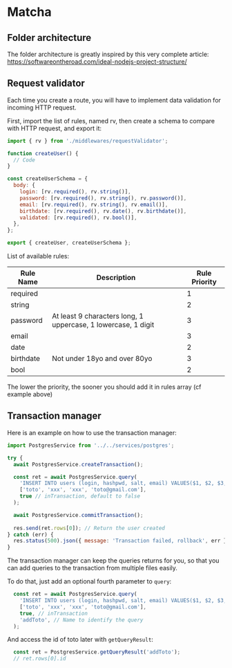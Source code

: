 # Matcha

## Folder architecture

The folder architecture is greatly inspired by this very complete article:
https://softwareontheroad.com/ideal-nodejs-project-structure/

## Request validator

Each time you create a route, you will have to implement data validation for incoming HTTP request.

First, import the list of rules, named rv, then create a schema to compare with HTTP request, and export it:
```js
import { rv } from './middlewares/requestValidator';

function createUser() {
  // Code
}

const createUserSchema = {
  body: {
    login: [rv.required(), rv.string()],
    password: [rv.required(), rv.string(), rv.password()],
    email: [rv.required(), rv.string(), rv.email()],
    birthdate: [rv.required(), rv.date(), rv.birthdate()],
    validated: [rv.required(), rv.bool()],
  },
};

export { createUser, createUserSchema };
```

List of available rules:

Rule Name | Description | Rule Priority
--------- | ----------- | -------------
required | | 1
string | | 2
password | At least 9 characters long, 1 uppercase, 1 lowercase, 1 digit | 3
email | | 3
date | | 2
birthdate | Not under 18yo and over 80yo | 3
bool | | 2

The lower the priority, the sooner you should add it in rules array (cf example above)

## Transaction manager

Here is an example on how to use the transaction manager:
```js
import PostgresService from '../../services/postgres';

try {
  await PostgresService.createTransaction();

  const ret = await PostgresService.query(
    'INSERT INTO users (login, hashpwd, salt, email) VALUES($1, $2, $3, $4) RETURNING *',
    ['toto', 'xxx', 'xxx', 'toto@gmail.com'],
    true // inTransaction, default to false
  );

  await PostgresService.commitTransaction();
  
  res.send(ret.rows[0]); // Return the user created
} catch (err) {
  res.status(500).json({ message: 'Transaction failed, rollback', err });
}
```

The transaction manager can keep the queries returns for you, so that you can add queries to the transaction from multiple files easily.

To do that, just add an optional fourth parameter to `query`:
```js
  const ret = await PostgresService.query(
    'INSERT INTO users (login, hashpwd, salt, email) VALUES($1, $2, $3, $4) RETURNING *',
    ['toto', 'xxx', 'xxx', 'toto@gmail.com'],
    true, // inTransaction
    'addToto', // Name to identify the query
  );
```

And access the id of toto later with `getQueryResult`:
```js
  const ret = PostgresService.getQueryResult('addToto');
  // ret.rows[0].id
```